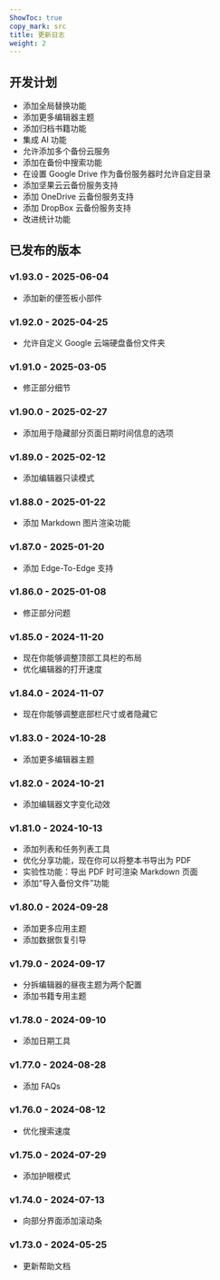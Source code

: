```yaml
---
ShowToc: true
copy_mark: src
title: 更新日志
weight: 2
---
```


## 开发计划

- 添加全局替换功能
- 添加更多编辑器主题
- 添加归档书籍功能
- 集成 AI 功能
- 允许添加多个备份云服务
- 添加在备份中搜索功能
- 在设置 Google Drive 作为备份服务器时允许自定目录
- 添加坚果云云备份服务支持
- 添加 OneDrive 云备份服务支持
- 添加 DropBox 云备份服务支持
- 改进统计功能

## 已发布的版本

### v1.93.0 - 2025-06-04

- 添加新的便签板小部件

### v1.92.0 - 2025-04-25

- 允许自定义 Google 云端硬盘备份文件夹

### v1.91.0 - 2025-03-05

- 修正部分细节

### v1.90.0 - 2025-02-27

- 添加用于隐藏部分页面日期时间信息的选项

### v1.89.0 - 2025-02-12

- 添加编辑器只读模式

### v1.88.0 - 2025-01-22

- 添加 Markdown 图片渲染功能

### v1.87.0 - 2025-01-20

- 添加 Edge-To-Edge 支持

### v1.86.0 - 2025-01-08

- 修正部分问题

### v1.85.0 - 2024-11-20

- 现在你能够调整顶部工具栏的布局
- 优化编辑器的打开速度

### v1.84.0 - 2024-11-07

- 现在你能够调整底部栏尺寸或者隐藏它

### v1.83.0 - 2024-10-28

- 添加更多编辑器主题

### v1.82.0 - 2024-10-21

- 添加编辑器文字变化动效

### v1.81.0 - 2024-10-13

- 添加列表和任务列表工具
- 优化分享功能，现在你可以将整本书导出为 PDF
- 实验性功能：导出 PDF 时可渲染 Markdown 页面
- 添加“导入备份文件”功能

### v1.80.0 - 2024-09-28

- 添加更多应用主题
- 添加数据恢复引导

### v1.79.0 - 2024-09-17

- 分拆编辑器的昼夜主题为两个配置
- 添加书籍专用主题

### v1.78.0 - 2024-09-10

- 添加日期工具

### v1.77.0 - 2024-08-28

- 添加 FAQs

### v1.76.0 - 2024-08-12

- 优化搜索速度

### v1.75.0 - 2024-07-29

- 添加护眼模式

### v1.74.0 - 2024-07-13

- 向部分界面添加滚动条

### v1.73.0 - 2024-05-25

- 更新帮助文档
